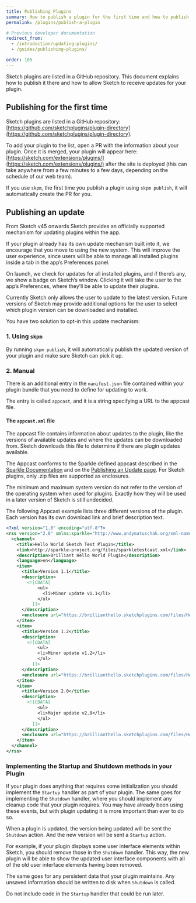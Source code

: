 ```yaml
---
title: Publishing Plugins
summary: How to publish a plugin for the first time and how to publish updates
permalink: /plugins/publish-a-plugin

# Previous developer documentation
redirect_from:
  - /introduction/updating-plugins/
  - /guides/publishing-plugins/

order: 105
---
```


Sketch plugins are listed in a GitHub repository. This document explains how to publish it there and how to allow Sketch to receive updates for your plugin.

## Publishing for the first time

Sketch plugins are listed in a GitHub repository: [https://github.com/sketchplugins/plugin-directory](https://github.com/sketchplugins/plugin-directory).

To add your plugin to the list, open a PR with the information about your plugin. Once it is merged, your plugin will appear here: [https://sketch.com/extensions/plugins/](https://sketch.com/extensions/plugins/) after the site is deployed (this can take anywhere from a few minutes to a few days, depending on the schedule of our web team).

If you use `skpm`, the first time you publish a plugin using `skpm publish`, it will automatically create the PR for you.

## Publishing an update

From Sketch v45 onwards Sketch provides an officially supported mechanism for updating plugins within the app.

If your plugin already has its own update mechanism built into it, we encourage that you move to using the new system. This will improve the user experience, since users will be able to manage all installed plugins inside a tab in the app’s Preferences panel.

On launch, we check for updates for all installed plugins, and if there’s any, we show a badge on Sketch’s window. Clicking it will take the user to the app’s Preferences, where they’ll be able to update their plugins.

Currently Sketch only allows the user to update to the latest version. Future versions of Sketch may provide additional options for the user to select which plugin version can be downloaded and installed.

You have two solution to opt-in this update mechanism:

### 1. Using `skpm`

By running `skpm publish`, it will automatically publish the updated version of your plugin and make sure Sketch can pick it up.

### 2. Manual

There is an additional entry in the `manifest.json` file contained within your plugin bundle that you need to define for updating to work.

The entry is called `appcast`, and it is a string specifying a URL to the appcast file.

#### The `appcast.xml` file

The appcast file contains information about updates to the plugin, like the versions of available updates and where the updates can be downloaded from. Sketch downloads this file to determine if there are plugin updates available.

The Appcast conforms to the Sparkle defined appcast described in the [Sparkle Documentation](https://sparkle-project.org/documentation/) and on the [Publishing an Update page](https://sparkle-project.org/documentation/publishing/#publishing-an-update). For Sketch plugins, only .zip files are supported as enclosures.

The minimum and maximum system version do not refer to the version of the operating system when used for plugins. Exactly how they will be used in a later version of Sketch is still undecided.

The following Appcast example lists three different versions of the plugin. Each version has its own download link and brief description text.

```xml
<?xml version="1.0" encoding="utf-8"?>
<rss version="2.0" xmlns:sparkle="http://www.andymatuschak.org/xml-namespaces/sparkle" xmlns:dc="http://purl.org/dc/elements/1.1/">
  <channel>
    <title>Hello World Sketch Test Plugin</title>
    <link>http://sparkle-project.org/files/sparkletestcast.xml</link>
    <description>Brilliant Hello World Plugin</description>
    <language>en</language>
    <item>
      <title>Version 1.1</title>
      <description>
        <![CDATA[
            <ul>
              <li>Minor update v1.1</li>
            </ul>
          ]]>
      </description>
      <enclosure url="https://brillianthello.sketchplugins.com/files/HelloWorldSketchPluginTestv11.zip" sparkle:version="1.1"/>
    </item>
    <item>
      <title>Version 1.2</title>
      <description>
        <![CDATA[
            <ul>
            <li>Minor update v1.2</li>
            </ul>
          ]]>
      </description>
      <enclosure url="https://brillianthello.sketchplugins.com/files/HelloWorldSketchPluginTestv12.zip" sparkle:version="1.2"/>
    </item>
    <item>
      <title>Version 2.0</title>
      <description>
        <![CDATA[
            <ul>
            <li>Major update v2.0</li>
            </ul>
          ]]>
      </description>
      <enclosure url="https://brillianthello.sketchplugins.com/files/HelloWorldSketchPluginTestv20.zip" sparkle:version="2.0"/>
    </item>
  </channel>
</rss>
```

### Implementing the Startup and Shutdown methods in your Plugin

If your plugin does anything that requires some initialization you should implement the `Startup` handler as part of your plugin. The same goes for implementing the `Shutdown` handler, where you should implement any cleanup code that your plugin requires. You may have already been using these events, but with plugin updating it is more important than ever to do so.

When a plugin is updated, the version being updated will be sent the `Shutdown` action. And the new version will be sent a `Startup` action.

For example, if your plugin displays some user interface elements within Sketch, you should remove those in the `Shutdown` handler. This way, the new plugin will be able to show the updated user interface components with all of the old user interface elements having been removed.

The same goes for any persistent data that your plugin maintains. Any unsaved information should be written to disk when `Shutdown` is called.

Do not include code in the `Startup` handler that could be run later.
